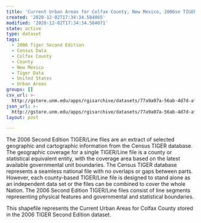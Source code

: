 ```yaml
---
title: 'Current Urban Areas for Colfax County, New Mexico, 2006se TIGER'
created: '2020-12-02T17:34:34.584065'
modified: '2020-12-02T17:34:34.584071'
state: active
type: dataset
tags:
  - 2006 Tiger Second Edition
  - Census Data
  - Colfax County
  - County
  - New Mexico
  - Tiger Data
  - United States
  - Urban Areas
groups: []
csv_url: >-
  http://gstore.unm.edu/apps/rgisarchive/datasets/77a9a07a-56ab-4d7d-af83-0c72dd02b8d2/tgr2006se_colf_urbcu.derived.csv
json_url: >-
  http://gstore.unm.edu/apps/rgisarchive/datasets/77a9a07a-56ab-4d7d-af83-0c72dd02b8d2/tgr2006se_colf_urbcu.derived.json
layout: post

---
```

The 2006 Second Edition TIGER/Line files are an extract of selected geographic and cartographic information from the Census TIGER database.  The geographic coverage for a single TIGER/Line file is a county or statistical equivalent entity, with the coverage area based on the latest available governmental unit boundaries. The Census TIGER database represents a seamless national file with no overlaps or gaps between parts.  However, each county-based TIGER/Line file is designed to stand alone as an independent data set or the files can be combined to cover the whole Nation.  The 2006 Second Edition  TIGER/Line files consist of line segments representing physical features and governmental and statistical boundaries.  

This shapefile represents the Current Urban Areas for Colfax County stored in the 2006 TIGER Second Edition dataset.
